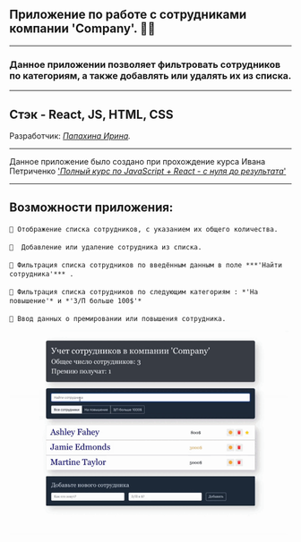 ## **Приложение по работе с сотрудниками компании 'Company'**. 👩‍💻
___
### Данное приложении позволяет фильтровать сотрудников по категориям, a также добавлять или удалять их из списка.

___

## **Стэк - React, JS, HTML, CSS**

Разработчик: *[Папахина Ирина](https://github.com/PapakhinaIrina).*
____

Данное приложение было создано при прохождение курса Ивана Петриченко ['*Полный курс по JavaScript + React - с нуля до результата*'
](https://www.udemy.com/course/javascript_full/learn/lecture/14328446#overview)
___

## Возможности приложения:


```
📌 Отображение списка сотрудников, с указанием их общего количества.

📌  Добавление или удаление сотрудника из списка.

📌 Фильтрация списка сотрудников по введённым данным в поле ***'Найти сотрудника'*** .

📌 Фильтрация списка сотрудников по следующим категориям : *'На повышение'* и *'З/П больше 100$'*  

📌 Ввод данных о премировании или повышения сотрудника.

```


![App](App.gif)